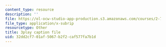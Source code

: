 ```yaml
---
content_type: resource
description: ''
file: https://ol-ocw-studio-app-production.s3.amazonaws.com/courses/2-71-optics-spring-2009/32dd2cf701af5067b2f2caf577fa7b1d_roATER6-1yI.vtt
file_type: application/x-subrip
resourcetype: Other
title: 3play caption file
uid: 32dd2cf7-01af-5067-b2f2-caf577fa7b1d
---
```

